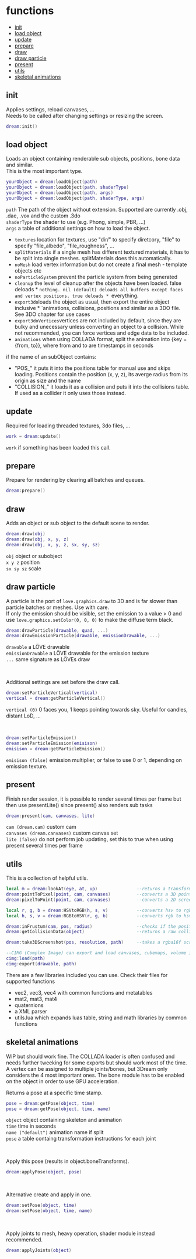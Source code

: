 # functions
- [init](#init)
- [load object](#load-object)
- [update](#update)
- [prepare](#prepare)
- [draw](#draw)
- [draw particle](#draw-particle)
- [present](#present)
- [utils](#utils)
- [skeletal animations](#skeletal-animations)

## init
Applies settings, reload canvases, ...  
Needs to be called after changing settings or resizing the screen.  

```lua
dream:init()
```



## load object
Loads an object containing renderable sub objects, positions, bone data and similar.  
This is the most important type.  

```lua
yourObject = dream:loadObject(path)
yourObject = dream:loadObject(path, shaderType)
yourObject = dream:loadObject(path, args)
yourObject = dream:loadObject(path, shaderType, args)
```

`path` The path of the object without extension. Supported are currently .obj, .dae, .vox and the custom .3do  
`shaderType` the shader to use (e.g. Phong, simple, PBR, ...)  
`args` a table of additional settings on how to load the object.  


* `textures` location for textures, use "dir/" to specify diretcory, "file" to specify "file_albedo", "file_roughness", ...  
* `splitMaterials` if a single mesh has different textured materials, it has to be split into single meshes. splitMaterials does this automatically.
* `noMesh` load vertex information but do not create a final mesh - template objects etc
* `noParticleSystem` prevent the particle system from being generated
* `cleanup` the level of cleanup after the objects have been loaded. false deloads * `nothing. nil (default) deloads all buffers except faces and vertex positions. true deloads * `everything.
* `export3do`loads the object as usual, then export the entire object inclusive * `animations, collisions, positions and similar as a 3DO file. See 3DO chapter for use cases
* `export3doVertices`vertices are not included by default, since they are bulky and unecessary unless converting an object to a collision. While not recommended, you can force vertices and edge data to be included.
* `animations` when using COLLADA format, split the animation into {key = {from, to}}, where from and to are timestamps in seconds

if the name of an subObject contains:
* "POS_" it puts it into the positions table for manual use and skips loading. Positions contain the position (x, y, z), its averge radius from its origin as size and the name
* "COLLISION_" it loads it as a collision and puts it into the collisions table. If used as a collider it only uses those instead.



## update
Required for loading threaded textures, 3do files, ...
```lua
work = dream:update()
```
`work` if something has been loaded this call.  



## prepare
Prepare for rendering by clearing all batches and queues.
```lua
dream:prepare()
```



## draw
Adds an object or sub object to the default scene to render.
```lua
dream:draw(obj)
dream:draw(obj, x, y, z)
dream:draw(obj, x, y, z, sx, sy, sz)
```
`obj` object or subobject  
`x y z` position  
`sx sy sz` scale  



## draw particle
A particle is the port of `love.graphics.draw` to 3D and is far slower than particle batches or meshes. Use with care.  
If only the emission should be visible, set the emission to a value > 0 and use `love.graphics.setColor(0, 0, 0)` to make the diffuse term black.

```lua
dream:drawParticle(drawable, quad, ...)
dream:drawEmissionParticle(drawable, emissionDrawable, ...)
```
`drawable` a LÖVE drawable  
`emissionDrawable` a LÖVE drawable for the emission texture  
`...` same signature as LÖVEs draw  

<br />

Additional settings are set before the draw call.
```lua
dream:setParticleVertical(vertical)
vertical = dream:getParticleVertical()
```
`vertical (0)` 0 faces you, 1 keeps pointing towards sky. Useful for candles, distant LoD, ...

<br />

```lua
dream:setParticleEmission()
dream:setParticleEmission(emisison)
emisison = dream:getParticleEmission()
```
`emisison (false)` emission multiplier, or false to use 0 or 1, depending on emission texture.



## present
Finish render session, it is possible to render several times per frame but then use presentLite() since present() also renders sub tasks
```lua
dream:present(cam, canvases, lite)
```
`cam (dream.cam)` custom cam  
`canvases (dream.canvases)` custom canvas set  
`lite (false)` do not perform job updating, set this to true when using present several times per frame  


## utils
This is a collection of helpful utils.
```lua
local m = dream:lookAt(eye, at, up)               --returns a transformation matrix at point 'eye' looking at 'at' with upwards vector 'up' (default vec3(0, 1, 0))
dream:pointToPixel(point, cam, canvases)          --converts a 3D point with given camera (default dream.cam) and canvas set (default dream.canvases) to a vec3 2D screen coord + depth
dream:pixelToPoint(point, cam, canvases)          --converts a 2D screen coord + depth to a 3D point

local r, g, b = dream:HSVtoRGB(h, s, v)           --converts hsv to rgb
local h, s, v = dream:RGBtoHSV(r, g, b)           --converts rgb to hsv

dream:inFrustum(cam, pos, radius)                 --checks if the position with given radius is visible with the current (projection matrix) camera
dream:getCollisionData(object)                    --returns a raw collision object used in the collision extensions newMesh function from an subObject

dream:take3DScreenshot(pos, resolution, path)     --takes a rgba16f screenshot and saves it using the (custom) CIMG lib. Can be used to capture a static reflection cubemap. Performs blurring automatically. See Tavern demo for usage example.

--CIMG (Complex Image) can export and load canvases, cubemaps, volume images and array images with any format and including mipmaps. Fast.
cimg:load(path)
cimg:export(drawable, path)
```

There are a few libraries included you can use. Check their files for supported functions
* vec2, vec3, vec4 with common functions and metatables
* mat2, mat3, mat4
* quaternions
* a XML parser
* utils.lua which expands luas table, string and math libraries by common functions



## skeletal animations
WIP but should work fine. The COLLADA loader is often confused and needs further tweeking for some exports but should work most of the time.
A vertex can be assigned to multiple joints/bones, but 3Dream only considers the 4 most important ones.
The bone module has to be enabled on the object in order to use GPU acceleration.

Returns a pose at a specific time stamp.
```lua
pose = dream:getPose(object, time)
pose = dream:getPose(object, time, name)
```
`object` object containing skeleton and animation  
`time` time in seconds  
`name ("default")` animation name if split  
`pose` a table containg transformation instructions for each joint  

<br />

Apply this pose (results in object.boneTransforms).
```lua
dream:applyPose(object, pose)
```

<br />

Alternative create and apply in one.
```lua
dream:setPose(object, time)
dream:setPose(object, time, name)
```

<br />

Apply joints to mesh, heavy operation, shader module instead recommended.
```lua
dream:applyJoints(object)
```